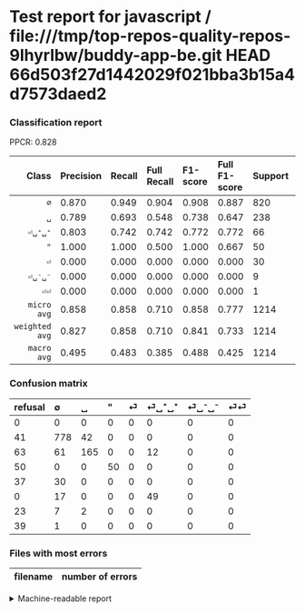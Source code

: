 # Test report for javascript / file:///tmp/top-repos-quality-repos-9lhyrlbw/buddy-app-be.git HEAD 66d503f27d1442029f021bba3b15a4d7573daed2

### Classification report

PPCR: 0.828

| Class | Precision | Recall | Full Recall | F1-score | Full F1-score | Support | Full Support | PPCR |
|------:|:----------|:-------|:------------|:---------|:---------|:--------|:-------------|:-----|
| `∅` | 0.870| 0.949| 0.904| 0.908| 0.887| 820| 861| 0.952 |
| `␣` | 0.789| 0.693| 0.548| 0.738| 0.647| 238| 301| 0.791 |
| `⏎␣⁺␣⁺` | 0.803| 0.742| 0.742| 0.772| 0.772| 66| 66| 1.000 |
| `"` | 1.000| 1.000| 0.500| 1.000| 0.667| 50| 100| 0.500 |
| `⏎` | 0.000| 0.000| 0.000| 0.000| 0.000| 30| 67| 0.448 |
| `⏎␣⁻␣⁻` | 0.000| 0.000| 0.000| 0.000| 0.000| 9| 32| 0.281 |
| `⏎⏎` | 0.000| 0.000| 0.000| 0.000| 0.000| 1| 40| 0.025 |
| `micro avg` | 0.858| 0.858| 0.710| 0.858| 0.777| 1214| 1467| 0.828 |
| `weighted avg` | 0.827| 0.858| 0.710| 0.841| 0.733| 1214| 1467| 0.828 |
| `macro avg` | 0.495| 0.483| 0.385| 0.488| 0.425| 1214| 1467| 0.828 |

### Confusion matrix

|refusal|  ∅| ␣| "| ⏎| ⏎␣⁺␣⁺| ⏎␣⁻␣⁻| ⏎⏎| 
|:---|:---|:---|:---|:---|:---|:---|:---|
|0 |0 |0 |0 |0 |0 |0 |0 |
|41 |778 |42 |0 |0 |0 |0 |0 |
|63 |61 |165 |0 |0 |12 |0 |0 |
|50 |0 |0 |50 |0 |0 |0 |0 |
|37 |30 |0 |0 |0 |0 |0 |0 |
|0 |17 |0 |0 |0 |49 |0 |0 |
|23 |7 |2 |0 |0 |0 |0 |0 |
|39 |1 |0 |0 |0 |0 |0 |0 |

### Files with most errors

| filename | number of errors|
|:----:|:-----|

<details>
    <summary>Machine-readable report</summary>
```json
{
  "cl_report": {"\"": {"f1-score": 1.0, "precision": 1.0, "recall": 1.0, "support": 50}, "macro avg": {"f1-score": 0.4882466495036777, "precision": 0.49471406539232887, "recall": 0.48349743445049853, "support": 1214}, "micro avg": {"f1-score": 0.8583196046128501, "precision": 0.8583196046128501, "recall": 0.8583196046128501, "support": 1214}, "weighted avg": {"f1-score": 0.8410581276502186, "precision": 0.8274406260246299, "recall": 0.8583196046128501, "support": 1214}, "\u2205": {"f1-score": 0.9078179696616103, "precision": 0.8702460850111857, "recall": 0.948780487804878, "support": 820}, "\u23ce": {"f1-score": 0.0, "precision": 0.0, "recall": 0.0, "support": 30}, "\u23ce\u23ce": {"f1-score": 0.0, "precision": 0.0, "recall": 0.0, "support": 1}, "\u23ce\u2423\u207a\u2423\u207a": {"f1-score": 0.7716535433070867, "precision": 0.8032786885245902, "recall": 0.7424242424242424, "support": 66}, "\u23ce\u2423\u207b\u2423\u207b": {"f1-score": 0.0, "precision": 0.0, "recall": 0.0, "support": 9}, "\u2423": {"f1-score": 0.738255033557047, "precision": 0.7894736842105263, "recall": 0.6932773109243697, "support": 238}},
  "cl_report_full": {"\"": {"f1-score": 0.6666666666666666, "precision": 1.0, "recall": 0.5, "support": 100}, "macro avg": {"f1-score": 0.4245698171589788, "precision": 0.49471406539232887, "recall": 0.38488535206791424, "support": 1467}, "micro avg": {"f1-score": 0.7773218948153673, "precision": 0.8583196046128501, "recall": 0.7102931152010906, "support": 1467}, "weighted avg": {"f1-score": 0.7332866029844769, "precision": 0.777048296922033, "recall": 0.7102931152010906, "support": 1467}, "\u2205": {"f1-score": 0.8866096866096866, "precision": 0.8702460850111857, "recall": 0.9036004645760743, "support": 861}, "\u23ce": {"f1-score": 0.0, "precision": 0.0, "recall": 0.0, "support": 67}, "\u23ce\u23ce": {"f1-score": 0.0, "precision": 0.0, "recall": 0.0, "support": 40}, "\u23ce\u2423\u207a\u2423\u207a": {"f1-score": 0.7716535433070867, "precision": 0.8032786885245902, "recall": 0.7424242424242424, "support": 66}, "\u23ce\u2423\u207b\u2423\u207b": {"f1-score": 0.0, "precision": 0.0, "recall": 0.0, "support": 32}, "\u2423": {"f1-score": 0.6470588235294118, "precision": 0.7894736842105263, "recall": 0.5481727574750831, "support": 301}},
  "ppcr": 0.8275391956373551
}
```
</details>
